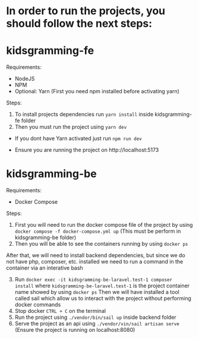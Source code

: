 # In order to run the projects, you should follow the next steps:

# kidsgramming-fe

Requirements:

- NodeJS
- NPM
- Optional: Yarn (First you need npm installed before activating yarn)


Steps:

1. To install projects dependencies run `yarn install` inside kidsgramming-fe folder
2. Then you must run the project using `yarn dev`
- If you dont have Yarn activated just run `npm run dev`

- Ensure you are running the project on http://localhost:5173

# kidsgramming-be

Requirements:

- Docker Compose

Steps:

1. First you will need to run the docker compose file of the project by using `docker compose -f docker-compose.yml up` (This must be perform in kidsgramming-be folder)
2. Then you will be able to see the containers running by using `docker ps`

After that, we will need to install backend dependencies, but since we do not have php, composer, etc. installed we need to run a command in the container via an interative bash

3. Run `docker exec -it kidsgramming-be-laravel.test-1 composer install` where `kidsgramming-be-laravel.test-1` is the project container name showed by using `docker ps`
   Then we will have installed a tool called sail which allow us to interact with the project without performing docker commands
4. Stop docker `CTRL + C` on the terminal
5. Run the project using `./vendor/bin/sail up` inside backend folder
6. Serve the project as an api using `./vendor/vin/sail artisan serve` (Ensure the project is running on localhost:8080)
